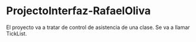 # ProjectoInterfaz-RafaelOliva
El proyecto va a tratar de control de asistencia de una clase. Se va a llamar TickList.
